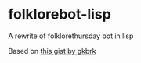 # folklorebot-lisp

A rewrite of folklorethursday bot in lisp

Based on [this gist by gkbrk](https://gist.github.com/gkbrk/771852072ed5a6715882bfac734fdd36#file-lobsters-mastodon-lisp)

